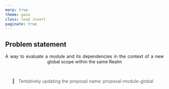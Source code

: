```yaml
---
marp: true
theme: gaia
class: lead invert
paginate: true
---
```


## Problem statement

A way to evaluate a module and its dependencies in the context of a new global scope within the same Realm

<br>

> Tentatively updating the proposal name: proposal-module-global

<!-- visual customizations -->

<style>
/* justify, unless it's just one line (first===last) */
p {
  text-align: justify;
  text-align-last: center;
}
blockquote {
  border-left: 4px solid #888;
  padding-left: 1em;
  quotes: none;
  text-align: justify;
}
blockquote * {
  text-align: justify;
  text-align-last: left;
}
blockquote::before,
blockquote::after {
  content: none;
}
</style>

